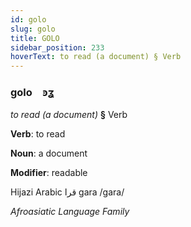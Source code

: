 ```yaml
---
id: golo
slug: golo
title: GOLO
sidebar_position: 233
hoverText: to read (a document) § Verb
---
```


### golo&emsp;<span kind="abugida">ꜿʓ</span>

*to read (a document)* **§** Verb

**Verb**: to read

**Noun**: a document

**Modifier**: readable

Hijazi Arabic قرا gara /ɡara/

*Afroasiatic Language Family*